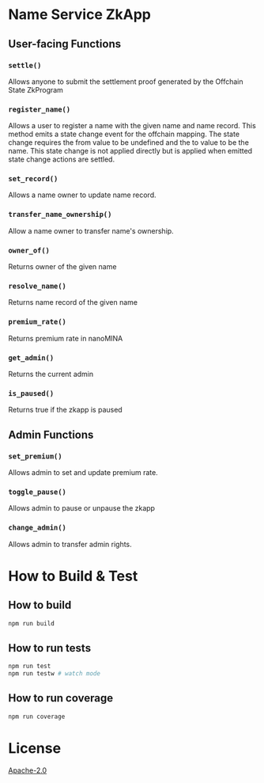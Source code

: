 # Name Service ZkApp

## User-facing Functions

### `settle()`

Allows anyone to submit the settlement proof generated by the Offchain State ZkProgram

### `register_name()`

Allows a user to register a name with the given name and name record. This method emits a state change event for the offchain mapping. The state change requires the from value to be undefined and the to value to be the name. This state change is not applied directly but is applied when emitted state change actions are settled.

### `set_record()`

Allows a name owner to update name record.

### `transfer_name_ownership()`

Allow a name owner to transfer name's ownership.

### `owner_of()`

Returns owner of the given name

### `resolve_name()`

Returns name record of the given name

### `premium_rate()`

Returns premium rate in nanoMINA

### `get_admin()`

Returns the current admin

### `is_paused()`

Returns true if the zkapp is paused

## Admin Functions

### `set_premium()`

Allows admin to set and update premium rate.

### `toggle_pause()`

Allows admin to pause or unpause the zkapp

### `change_admin()`

Allows admin to transfer admin rights.

# How to Build & Test

## How to build

```sh
npm run build
```

## How to run tests

```sh
npm run test
npm run testw # watch mode
```

## How to run coverage

```sh
npm run coverage
```

# License

[Apache-2.0](LICENSE)
